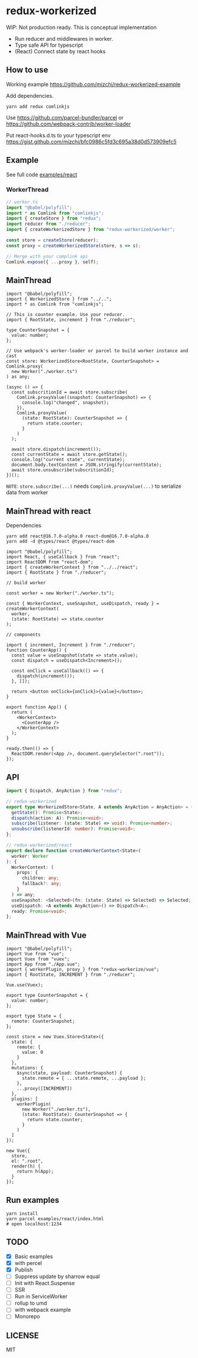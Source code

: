 # redux-workerized

WIP: Not production ready. This is conceptual implementation

- Run reducer and middlewares in worker.
- Type safe API for typescript
- (React) Connect state by react hooks

## How to use

Working example https://github.com/mizchi/redux-workerized-example

Add dependencies.

```
yarn add redux comlinkjs
```

Use https://github.com/parcel-bundler/parcel or https://github.com/webpack-contrib/worker-loader

Put react-hooks.d.ts to your typescript env https://gist.github.com/mizchi/bfc0986c5fd3c695a38d0d573909efc5

## Example

See full code [examples/react](examples/react)

### WorkerThread

```typescript
// worker.ts
import "@babel/polyfill";
import * as Comlink from "comlinkjs";
import { createStore } from "redux";
import reducer from "./reducer";
import { createWorkerizedStore } from "redux-workerized/worker";

const store = createStore(reducer);
const proxy = createWorkerizedStore(store, s => s);

// Merge with your complink api
Comlink.expose({ ...proxy }, self);
```

## MainThread

```tsx
import "@babel/polyfill";
import { WorkerizedStore } from "../..";
import * as Comlink from "comlinkjs";

// This is counter example. Use your reducer.
import { RootState, increment } from "./reducer";

type CounterSnapshot = {
  value: number;
};

// Use webpack's worker-loader or parcel to build worker instance and cast
const store: WorkerizedStore<RootState, CounterSnapshot> = Comlink.proxy(
  new Worker("./worker.ts")
) as any;

(async () => {
  const subscritionId = await store.subscribe(
    Comlink.proxyValue((snapshot: CounterSnapshot) => {
      console.log("changed", snapshot);
    }),
    Comlink.proxyValue(
      (state: RootState): CounterSnapshot => {
        return state.counter;
      }
    )
  );

  await store.dispatch(increment());
  const currentState = await store.getState();
  console.log("current state", currentState);
  document.body.textContent = JSON.stringify(currentState);
  await store.unsubscribe(subscritionId);
})();
```

`NOTE`: `store.subscribe(...)` needs `Complink.proxyValue(...)` to serialize data from worker

## MainThread with react

Dependencies

```
yarn add react@16.7.0-alpha.0 react-dom@16.7.0-alpha.0
yarn add -d @types/react @types/react-dom
```

```tsx
import "@babel/polyfill";
import React, { useCallback } from "react";
import ReactDOM from "react-dom";
import { createWorkerContext } from "../../react";
import { RootState } from "./reducer";

// build worker

const worker = new Worker("./worker.ts");

const { WorkerContext, useSnapshot, useDispatch, ready } = createWorkerContext(
  worker,
  (state: RootState) => state.counter
);

// components

import { increment, Increment } from "./reducer";
function CounterApp() {
  const value = useSnapshot(state => state.value);
  const dispatch = useDispatch<Increment>();

  const onClick = useCallback(() => {
    dispatch(increment());
  }, []);

  return <button onClick={onClick}>{value}</button>;
}

export function App() {
  return (
    <WorkerContext>
      <CounterApp />
    </WorkerContext>
  );
}

ready.then(() => {
  ReactDOM.render(<App />, document.querySelector(".root"));
});
```

## API

```ts
import { Dispatch, AnyAction } from "redux";

// redux-workerized
export type WorkerizedStore<State, A extends AnyAction = AnyAction> = {
  getState(): Promise<State>;
  dispatch(action: A): Promise<void>;
  subscribe(listener: (state: State) => void): Promise<number>;
  unsubscribe(listenerId: number): Promise<void>;
};

// redux-workerized/react
export declare function createWorkerContext<State>(
  worker: Worker
): {
  WorkerContext: (
    props: {
      children: any;
      fallback?: any;
    }
  ) => any;
  useSnapshot: <Selected>(fn: (state: State) => Selected) => Selected;
  useDispatch: <A extends AnyAction>() => Dispatch<A>;
  ready: Promise<void>;
};
```

## MainThread with Vue

```tsx
import "@babel/polyfill";
import Vue from "vue";
import Vuex from "vuex";
import App from "./App.vue";
import { workerPlugin, proxy } from "redux-workerize/vue";
import { RootState, INCREMENT } from "./reducer";

Vue.use(Vuex);

export type CounterSnapshot = {
  value: number;
};

export type State = {
  remote: CounterSnapshot;
};

const store = new Vuex.Store<State>({
  state: {
    remote: {
      value: 0
    }
  },
  mutations: {
    $sync(state, payload: CounterSnapshot) {
      state.remote = { ...state.remote, ...payload };
    },
    ...proxy([INCREMENT])
  },
  plugins: [
    workerPlugin(
      new Worker("./worker.ts"),
      (state: RootState): CounterSnapshot => {
        return state.counter;
      }
    )
  ]
});

new Vue({
  store,
  el: ".root",
  render(h) {
    return h(App);
  }
});
```

## Run examples

```
yarn install
yarn parcel examples/react/index.html
# open localhost:1234
```

## TODO

- [x] Basic examples
- [x] with percel
- [x] Publish
- [ ] Suppress update by sharrow equal
- [ ] Init with React.Suspense
- [ ] SSR
- [ ] Run in ServiceWorker
- [ ] rollup to umd
- [ ] with webpack example
- [ ] Monorepo

## LICENSE

MIT
